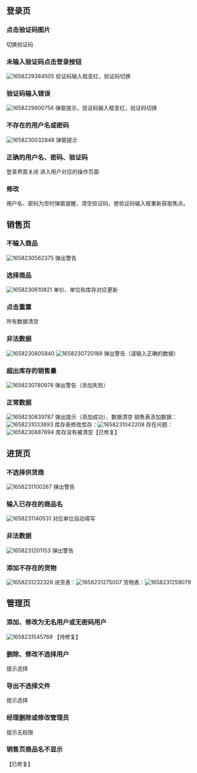 ## 登录页

### 点击验证码图片
切换验证码

### 未输入验证码点击登录按钮
![1658229384505](image/测试/1658229384505.png)
验证码输入框变红，验证码切换

### 验证码输入错误
![1658229900756](image/测试/1658229900756.png)
弹窗提示，验证码输入框变红，验证码切换

### 不存在的用户名或密码
![1658230032848](image/测试/1658230032848.png)
弹窗提示

### 正确的用户名、密码、验证码
登录界面关闭
进入用户对应的操作页面

### 修改
用户名、密码为空时弹窗提醒，清空验证码，使验证码输入框重新获取焦点。


## 销售页

### 不输入商品
![1658230562375](image/测试/1658230562375.png)
弹出警告

### 选择商品
![1658230610821](image/测试/1658230610821.png)
单价、单位和库存对应更新

### 点击重置
所有数据清空

### 非法数据
![1658230805840](image/测试/1658230805840.png)
![1658230720188](image/测试/1658230720188.png)
弹出警告（请输入正确的数据）

### 超出库存的销售量
![1658230780978](image/测试/1658230780978.png)
弹出警告（添加失败）

### 正常数据
![1658230839787](image/测试/1658230839787.png)
弹出提示（添加成功）、数据清空
销售表添加数据：![1658231033893](image/测试/1658231033893.png)
库存表修改库存：![1658231042208](image/测试/1658231042208.png)
存在问题：
![1658230887694](image/测试/1658230887694.png)
库存没有被清空【已修复】


## 进货页

### 不选择供货商
![1658231100267](image/测试/1658231100267.png)
弹出警告

### 输入已存在的商品名
![1658231140531](image/测试/1658231140531.png)
对应单位自动填写

### 非法数据
![1658231201153](image/测试/1658231201153.png)
弹出警告

### 添加不存在的货物
![1658231232328](image/测试/1658231232328.png)
进货表：![1658231275007](image/测试/1658231275007.png)
货物表：![1658231259079](image/测试/1658231259079.png)


## 管理页

### 添加、修改为无名用户或无密码用户
![1658231545769](image/测试/1658231545769.png)
【待修复】

### 删除、修改不选择用户
提示选择

### 导出不选择文件
提示选择

### 经理删除或修改管理员
提示无权限

### 销售页商品名不显示
【已修复】
